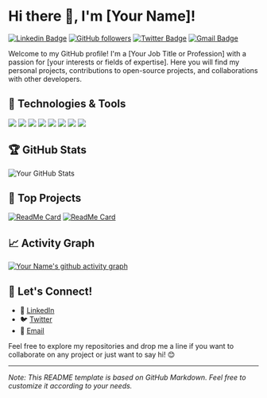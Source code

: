 # Hi there 👋, I'm [Your Name]!

[![Linkedin Badge](https://img.shields.io/badge/-YourLinkedIn-blue?style=flat&logo=Linkedin&logoColor=white&link=https://www.linkedin.com/in/yourusername/)](https://www.linkedin.com/in/yourusername/)
[![GitHub followers](https://img.shields.io/github/followers/yourusername?label=Follow&style=social)](https://github.com/yourusername/?tab=follow)
[![Twitter Badge](https://img.shields.io/badge/-@yourusername-1ca0f1?style=flat&logo=twitter&logoColor=white&link=https://twitter.com/yourusername)](https://twitter.com/yourusername)
[![Gmail Badge](https://img.shields.io/badge/-youremail-c14438?style=flat&logo=Gmail&logoColor=white&link=mailto:youremail@gmail.com)](mailto:youremail@gmail.com)

Welcome to my GitHub profile! I'm a [Your Job Title or Profession] with a passion for [your interests or fields of expertise]. Here you will find my personal projects, contributions to open-source projects, and collaborations with other developers.

## 🔧 Technologies & Tools

![](https://img.shields.io/badge/Code-JavaScript-informational?style=flat&logo=javascript&logoColor=white&color=2bbc8a)
![](https://img.shields.io/badge/Code-Python-informational?style=flat&logo=python&logoColor=white&color=2bbc8a)
![](https://img.shields.io/badge/Code-Go-informational?style=flat&logo=go&logoColor=white&color=2bbc8a)
![](https://img.shields.io/badge/Code-Ruby-informational?style=flat&logo=ruby&logoColor=white&color=2bbc8a)
![](https://img.shields.io/badge/Tools-Docker-informational?style=flat&logo=docker&logoColor=white&color=2bbc8a)
![](https://img.shields.io/badge/Tools-Kubernetes-informational?style=flat&logo=kubernetes&logoColor=white&color=2bbc8a)
![](https://img.shields.io/badge/Tools-Git-informational?style=flat&logo=git&logoColor=white&color=2bbc8a)
![](https://img.shields.io/badge/Tools-AWS-informational?style=flat&logo=amazon-aws&logoColor=white&color=2bbc8a)

## 🏆 GitHub Stats

![Your GitHub Stats](https://github-readme-stats.vercel.app/api?username=yourusername&show_icons=true&theme=radical)

## 🌟 Top Projects

[![ReadMe Card](https://github-readme-stats.vercel.app/api/pin/?username=yourusername&repo=your-repo-name&theme=radical)](https://github.com/yourusername/your-repo-name)
[![ReadMe Card](https://github-readme-stats.vercel.app/api/pin/?username=yourusername&repo=your-repo-name&theme=radical)](https://github.com/yourusername/your-repo-name)

## 📈 Activity Graph

[![Your Name's github activity graph](https://github-readme-activity-graph.cyclic.app/graph?username=yourusername&theme=react-dark)](https://github.com/ashutosh00710/github-readme-activity-graph)

## 💬 Let's Connect!

- 💼 [LinkedIn](https://www.linkedin.com/in/yourusername/)
- 🐦 [Twitter](https://twitter.com/yourusername)
- 📧 [Email](mailto:youremail@gmail.com)

Feel free to explore my repositories and drop me a line if you want to collaborate on any project or just want to say hi! 😊

---

*Note: This README template is based on GitHub Markdown. Feel free to customize it according to your needs.*

